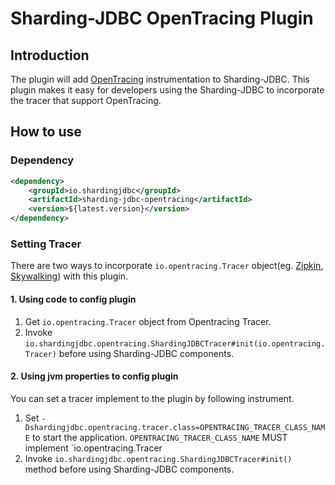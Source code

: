 # Sharding-JDBC OpenTracing Plugin

## Introduction

The plugin will add [OpenTracing](http://opentracing.io/) instrumentation to Sharding-JDBC. This plugin makes it 
easy for developers using the Sharding-JDBC to incorporate the tracer that support OpenTracing.


## How to use

### Dependency

```xml
<dependency>
    <groupId>io.shardingjdbc</groupId>
    <artifactId>sharding-jdbc-opentracing</artifactId>
    <version>${latest.version}</version>
</dependency>
```

### Setting Tracer

There are two ways to incorporate `io.opentracing.Tracer` object(eg. [Zipkin](https://zipkin.io), [Skywalking](http://skywalking.org)) with this plugin.

#### 1. Using code to config plugin

 1. Get `io.opentracing.Tracer` object from Opentracing Tracer.
 1. Invoke `io.shardingjdbc.opentracing.ShardingJDBCTracer#init(io.opentracing.Tracer)` before using Sharding-JDBC components.

#### 2. Using jvm properties to config plugin

You can set a tracer implement to the plugin by following instrument.

 1. Set `-Dshardingjdbc.opentracing.tracer.class=OPENTRACING_TRACER_CLASS_NAME` to start the application. `OPENTRACING_TRACER_CLASS_NAME` MUST implement
`io.opentracing.Tracer
 1. Invoke `io.shardingjdbc.opentracing.ShardingJDBCTracer#init()` method before using Sharding-JDBC components.